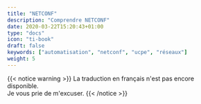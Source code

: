```yaml
---
title: "NETCONF"
description: "Comprendre NETCONF"
date: 2020-03-22T15:20:43+01:00
type: "docs"
icon: "ti-book"
draft: false
keywords: ["automatisation", "netconf", "ucpe", "réseaux"]
weight: 5
---
```



{{< notice warning >}}
La traduction en français n'est pas encore disponible.
<br/>
Je vous prie de m'excuser.
{{< /notice >}}